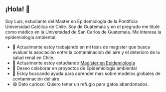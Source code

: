 ## ¡Hola! 👋 
Soy Luis, estudiante del Master en Epidemiología de la Pontificia Universidad Católica de Chile. Soy de Guatemala y en el pregrado me titulé como médico en la Universidad de San Carlos de Guatemala. Me interesa la epidemiología ambiental.  

- 🔭 Actualmente estoy trabajando en mi tesis de magíster que busca evaluar la asociación entre la contaminación del aire y el deterioro de la salud renal en Chile. 
- 🌱 Actualmente estoy estudiando [Magíster en Epidemiología](https://medicina.uc.cl/postgrado/magister/magister-en-epidemiologia/)
- 👯 Deseo colaborar en proyectos de Epidemiología ambiental
- 🤔 Estoy buscando ayuda para aprender mas sobre modelos globales de contaminación del aire
- 😄 Dato curioso: Quiero tener un refugio para gatos abandonados.
<!--
**lvillaluis28/lvillaluis28** is a ✨ _special_ ✨ repository because its `README.md` (this file) appears on your GitHub profile.

Here are some ideas to get you started:

- 🔭 Actualmente estoy trabajando en ... [Mi tesis de magíster que busca evaluar la asociación entre la contaminación del aire y el deterioro de la salud renal en Chile] 
- 🌱 Actualmente estoy estudiando [Magíster en Epidemiología](https://medicina.uc.cl/postgrado/magister/magister-en-epidemiologia/)
- 👯 Deseo colaborar en proyectos de ... [Epidemiología ambiental]
- 🤔 Estoy buscando ayuda para ... [Aprender mas sobre modelos globales de contaminación del aire]
- 😄 Dato curioso ... [Quiero tener un refugio para gatos abandonados]
-->
